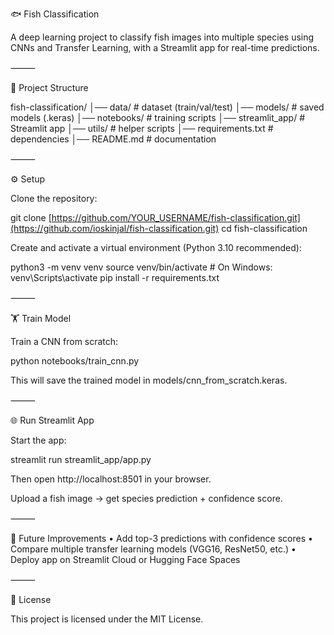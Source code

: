 🐟 Fish Classification

A deep learning project to classify fish images into multiple species using CNNs and Transfer Learning, with a Streamlit app for real-time predictions.

⸻

📂 Project Structure

fish-classification/
│── data/            # dataset (train/val/test)
│── models/          # saved models (.keras)
│── notebooks/       # training scripts
│── streamlit_app/   # Streamlit app
│── utils/           # helper scripts
│── requirements.txt # dependencies
│── README.md        # documentation


⸻

⚙️ Setup

Clone the repository:

git clone [https://github.com/YOUR_USERNAME/fish-classification.git](https://github.com/ioskinjal/fish-classification.git)
cd fish-classification

Create and activate a virtual environment (Python 3.10 recommended):

python3 -m venv venv
source venv/bin/activate   # On Windows: venv\Scripts\activate
pip install -r requirements.txt


⸻

🏋️ Train Model

Train a CNN from scratch:

python notebooks/train_cnn.py

This will save the trained model in models/cnn_from_scratch.keras.

⸻

🌐 Run Streamlit App

Start the app:

streamlit run streamlit_app/app.py

Then open http://localhost:8501 in your browser.

Upload a fish image → get species prediction + confidence score.

⸻

🚀 Future Improvements
	•	Add top-3 predictions with confidence scores
	•	Compare multiple transfer learning models (VGG16, ResNet50, etc.)
	•	Deploy app on Streamlit Cloud or Hugging Face Spaces

⸻

📜 License

This project is licensed under the MIT License.

